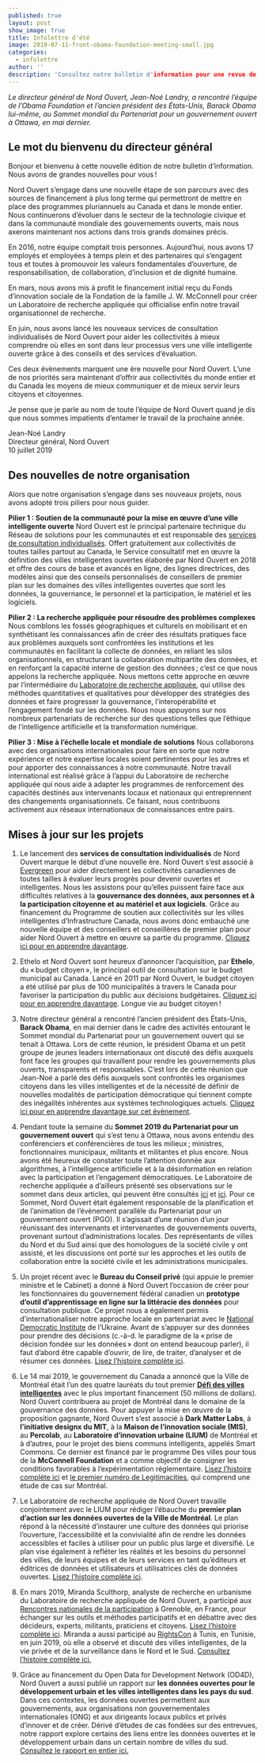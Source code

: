 ```yaml
---
published: true
layout: post
show_image: true
title: Infolettre d'été
image: 2019-07-11-front-obama-foundation-meeting-small.jpg
categories:
  - infolettre
author: ''
description: 'Consultez notre bulletin d'information pour une revue de nos dernières mises à jour.'
---
```

_Le directeur général de Nord Ouvert, Jean-Noé Landry, a rencontré l’équipe de l’Obama Foundation et l’ancien président des États-Unis, Barack Obama lui-même, au Sommet mondial du Partenariat pour un gouvernement ouvert à Ottawa, en mai dernier._

## Le mot du bienvenu du directeur général

Bonjour et bienvenu à cette nouvelle édition de notre bulletin d’information. Nous avons de grandes nouvelles pour vous ! 

Nord Ouvert s’engage dans une nouvelle étape de son parcours avec des sources de financement à plus long terme qui permettront de mettre en place des programmes pluriannuels au Canada et dans le monde entier. Nous continuerons d’évoluer dans le secteur de la technologie civique et dans la communauté mondiale des gouvernements ouverts, mais nous axerons maintenant nos actions dans trois grands domaines précis. 

En 2016, notre équipe comptait trois personnes. Aujourd’hui, nous avons 17 employés et employées à temps plein et des partenaires qui s’engagent tous et toutes à promouvoir les valeurs fondamentales d’ouverture, de responsabilisation, de collaboration, d’inclusion et de dignité humaine. 

En mars, nous avons mis à profit le financement initial reçu du Fonds d’innovation sociale de la Fondation de la famille J. W. McConnell pour créer un Laboratoire de recherche appliquée qui officialise enfin notre travail organisationnel de recherche.

En juin, nous avons lancé les nouveaux services de consultation individualisés de Nord Ouvert pour aider les collectivités à mieux comprendre où elles en sont dans leur processus vers une ville intelligente ouverte grâce à des conseils et des services d’évaluation.

Ces deux évènements marquent une ère nouvelle pour Nord Ouvert. L’une de nos priorités sera maintenant d’offrir aux collectivités du monde entier et du Canada les moyens de mieux communiquer et de mieux servir leurs citoyens et citoyennes.

Je pense que je parle au nom de toute l’équipe de Nord Ouvert quand je dis que nous sommes impatients d’entamer le travail de la prochaine année.

Jean-Noé Landry  
Directeur général, Nord Ouvert   
10 juillet 2019


## Des nouvelles de notre organisation

Alors que notre organisation s’engage dans ses nouveaux projets, nous avons adopté trois piliers pour nous guider.

**Pilier 1 : Soutien de la communauté pour la mise en œuvre d’une ville intelligente ouverte**
Nord Ouvert est le principal partenaire technique du Réseau de solutions pour les communautés et est responsable des [services de consultation individualisés](https://www.nordouvert.ca/service-de-consultation-personnalise/). Offert gratuitement aux collectivités de toutes tailles partout au Canada, le Service consultatif met en œuvre la définition des villes intelligentes ouvertes élaborée par Nord Ouvert en 2018 et offre des cours de base et avancés en ligne, des lignes directrices, des modèles ainsi que des conseils personnalisés de conseillers de premier plan sur les domaines des villes intelligentes ouvertes que sont les données, la gouvernance, le personnel et la participation, le matériel et les logiciels.

**Pilier 2 : La recherche appliquée pour résoudre des problèmes complexes**
Nous comblons les fossés géographiques et culturels en mobilisant et en synthétisant les connaissances afin de créer des résultats pratiques face aux problèmes auxquels sont confrontées les institutions et les communautés en facilitant la collecte de données, en reliant les silos organisationnels, en structurant la collaboration multipartite des données, et en renforçant la capacité interne de gestion des données ; c’est ce que nous appelons la recherche appliquée. Nous mettons cette approche en œuvre par l’intermédiaire du [Laboratoire de recherche appliquée](https://www.nordouvert.ca/laboratoire-recherche-appliquee/), qui utilise des méthodes quantitatives et qualitatives pour développer des stratégies des données et faire progresser la gouvernance, l’interopérabilité et l’engagement fondé sur les données. Nous nous appuyons sur nos nombreux partenariats de recherche sur des questions telles que l’éthique de l’intelligence artificielle et la transformation numérique.

**Pilier 3 : Mise à l’échelle locale et mondiale de solutions**
Nous collaborons avec des organisations internationales pour faire en sorte que notre expérience et notre expertise locales soient pertinentes pour les autres et pour apporter des connaissances à notre communauté. Notre travail international est réalisé grâce à l’appui du Laboratoire de recherche appliquée qui nous aide à adapter les programmes de renforcement des capacités destinés aux intervenants locaux et nationaux qui entreprennent des changements organisationnels. Ce faisant, nous contribuons activement aux réseaux internationaux de connaissances entre pairs.

## Mises à jour sur les projets

1. Le lancement des **services de consultation individualisés** de Nord Ouvert marque le début d’une nouvelle ère. Nord Ouvert s’est associé à [Evergreen](https://www.evergreen.ca/about/) pour aider directement les collectivités canadiennes de toutes tailles à évaluer leurs progrès pour devenir ouvertes et intelligentes. Nous les assistons pour qu’elles puissent faire face aux difficultés relatives à la **gouvernance des données, aux personnes et à la participation citoyenne et au matériel et aux logiciels**. Grâce au financement du Programme de soutien aux collectivités sur les villes intelligentes d’Infrastructure Canada, nous avons donc embauché une nouvelle équipe et des conseillers et conseillères de premier plan pour aider Nord Ouvert à mettre en œuvre sa partie du programme. [Cliquez ici pour en apprendre davantage](https://www.nordouvert.ca/service-de-consultation-personnalise/).

2. Ethelo et Nord Ouvert sont heureux d’annoncer l’acquisition, par **Ethelo**, du « budget citoyen », le principal outil de consultation sur le budget municipal au Canada. Lancé en 2011 par Nord Ouvert, le budget citoyen a été utilisé par plus de 100 municipalités à travers le Canada pour favoriser la participation du public aux décisions budgétaires. [Cliquez ici pour en apprendre davantage](https://www.nordouvert.ca/2019/05/15/communiques-de-presse-budget-citoyen). Longue vie au budget citoyen ! 

3. Notre directeur général a rencontré l’ancien président des États-Unis, **Barack Obama**, en mai dernier dans le cadre des activités entourant le Sommet mondial du Partenariat pour un gouvernement ouvert qui se tenait à Ottawa. Lors de cette réunion, le président Obama et un petit groupe de jeunes leaders internationaux ont discuté des défis auxquels font face les groupes qui travaillent pour rendre les gouvernements plus ouverts, transparents et responsables. C’est lors de cette réunion que Jean-Noé a parlé des défis auxquels sont confrontés les organismes citoyens dans les villes intelligentes et de la nécessité de définir de nouvelles modalités de participation démocratique qui tiennent compte des inégalités inhérentes aux systèmes technologiques actuels. [Cliquez ici pour en apprendre davantage sur cet évènement](https://www.obama.org/updates/president-obama-roundtable-ottawa/).

4. Pendant toute la semaine du **Sommet 2019 du Partenariat pour un gouvernement ouvert** qui s’est tenu à Ottawa, nous avons entendu des conférenciers et conférencières de tous les milieux ; ministres, fonctionnaires municipaux, militants et militantes et plus encore. Nous avons été heureux de constater toute l’attention donnée aux algorithmes, à l’intelligence artificielle et à la désinformation en relation avec la participation et l’engagement démocratiques. Le Laboratoire de recherche appliquée a d’ailleurs présenté ses observations sur le sommet dans deux articles, qui peuvent être consultés [ici](https://www.nordouvert.ca/2019/06/10/l-inclusion-et-le-gouvernement-ouvert-ce-que-sao-paulo-and-santiago-peuvent-nous-apprendre) et [ici](https://www.nordouvert.ca/2019/06/07/quelques-reflexions-sur-le-sommet-mondial-du-partenariat-pour-un-gouvernement-ouvert-parlons-litteracie). Pour ce Sommet, Nord Ouvert était également responsable de la planification et de l’animation de l’évènement parallèle du Partenariat pour un gouvernement ouvert (PGO). Il s’agissait d’une réunion d’un jour réunissant des intervenants et intervenantes de gouvernements ouverts, provenant surtout d’administrations locales. Des représentants de villes du Nord et du Sud ainsi que des homologues de la société civile y ont assisté, et les discussions ont porté sur les approches et les outils de collaboration entre la société civile et les administrations municipales.

5. Un projet récent avec le **Bureau du Conseil privé** (qui appuie le premier ministre et le Cabinet) a donné à Nord Ouvert l’occasion de créer pour les fonctionnaires du gouvernement fédéral canadien un **prototype d’outil d’apprentissage en ligne sur la littéracie des données** pour consultation publique. Ce projet nous a également permis d’internationaliser notre approche locale en partenariat avec le [National Democratic Institute](https://www.ndi.org/) de l’Ukraine. Avant de s’appuyer sur des données pour prendre des décisions (c.-à-d. le paradigme de la « prise de décision fondée sur les données » dont on entend beaucoup parler), il faut d’abord être capable d’ouvrir, de lire, de traiter, d’analyser et de résumer ces données. [Lisez l’histoire complète ici](https://www.nordouvert.ca/2019/06/03/ce-qui-se-trame-a-Nord-Ouvert-la-litteracie-des-donnees-et-la-consultation-publique).

6. Le 14 mai 2019, le gouvernement du Canada a annoncé que la Ville de Montréal était l’un des quatre lauréats du tout premier **[Défi des villes intelligentes](https://www.infrastructure.gc.ca/cities-villes/winners-ann-gagnants-eng.html)** avec le plus important financement (50 millions de dollars). Nord Ouvert contribuera au projet de Montréal dans le domaine de la gouvernance des données. Pour appuyer la mise en œuvre de la proposition gagnante, Nord Ouvert s’est associé à **Dark Matter Labs**, à **l’initiative designx du MIT**, à la **Maison de l’innovation sociale (MIS)**, au **Percolab**, au **Laboratoire d’innovation urbaine (LIUM)** de Montréal et à d’autres, pour le projet des biens communs intelligents, appelés Smart Commons. Ce dernier est financé par le programme Des villes pour tous de la **McConnell Foundation** et a comme objectif de consigner les conditions favorables à l’expérimentation réglementaire. [Lisez l’histoire complète ici](https://www.newswire.ca/news-releases/the-government-of-canada-announces-winners-of-the-smart-cities-challenge-859468435.html) et [le premier numéro de Legitimacities](https://mcconnellfoundation.ca/report/legitimacities/), qui comprend une étude de cas sur Montréal.

7. Le Laboratoire de recherche appliquée de Nord Ouvert travaille conjointement avec le LIUM pour rédiger l’ébauche du **premier plan d’action sur les données ouvertes de la Ville de Montréal**. Le plan répond à la nécessité d’instaurer une culture des données qui priorise l’ouverture, l’accessibilité et la convivialité afin de rendre les données accessibles et faciles à utiliser pour un public plus large et diversifié. Le plan vise également à refléter les réalités et les besoins du personnel des villes, de leurs équipes et de leurs services en tant qu’éditeurs et éditrices de données et utilisateurs et utilisatrices clés de données ouvertes. [Lisez l’histoire complète ici](https://www.opennorth.ca/2019/04/29/open-discussions-on-open-data-at-the-city-of-montreal).

8. En mars 2019, Miranda Sculthorp, analyste de recherche en urbanisme du Laboratoire de recherche appliquée de Nord Ouvert, a participé aux [Rencontres nationales de la participation](https://www.rencontres-participation.fr/page/64926-accueil) à Grenoble, en France, pour échanger sur les outils et méthodes participatifs et en débattre avec des décideurs, experts, militants, praticiens et citoyens. [Lisez l’histoire complète ici](https://www.nordouvert.ca/2019/06/03/ce-qui-se-trame-a-Nord-Ouvert-la-litteracie-des-donnees-et-la-consultation-publique). Miranda a aussi participé au [RightsCon](https://www.rightscon.org/) à Tunis, en Tunisie, en juin 2019, où elle a observé et discuté des villes intelligentes, de la vie privée et de la surveillance dans le Nord et le Sud. [Consultez l’histoire complète ici.](https://www.opennorth.ca/2019/07/02/reporting-on-smart-city-discourse-from-rightscon-2019)

9. Grâce au financement du Open Data for Development Network (OD4D), Nord Ouvert a aussi publié un rapport sur **les données ouvertes pour le développement urbain et les villes intelligentes dans les pays du sud**. Dans ces contextes, les données ouvertes permettent aux gouvernements, aux organisations non gouvernementales internationales (ONG) et aux dirigeants locaux publics et privés d’innover et de créer. Dérivé d’études de cas fondées sur des entrevues, notre rapport explore certains des liens entre les données ouvertes et le développement urbain dans un certain nombre de villes du sud. [Consultez le rapport en entier ici.](https://drive.google.com/file/d/1O1qjuDAOnW_Hasb6S9ei84Qe1v-zam4i/view)




